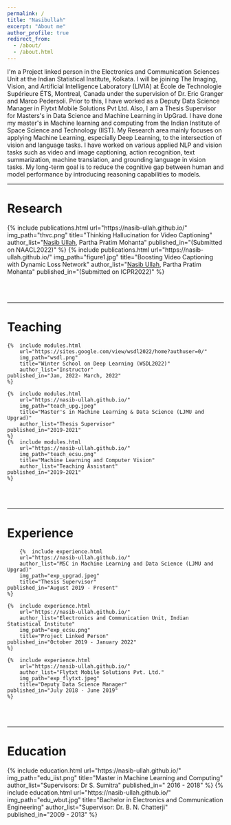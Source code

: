 ```yaml
---
permalink: /
title: "Nasibullah"
excerpt: "About me"
author_profile: true
redirect_from: 
  - /about/
  - /about.html
---
```

I'm a Project linked person in the Electronics and Communication Sciences Unit at the Indian Statistical Institute, Kolkata. I will be joining The Imaging, Vision, and Artificial Intelligence Laboratory (LIVIA) at École de Technologie Supérieure ÉTS, Montreal, Canada under the supervision of Dr. Eric Granger and Marco Pedersoli. Prior to this, I have worked as a Deputy Data Science Manager in Flytxt Mobile Solutions Pvt Ltd. Also, I am a Thesis Supervisor for Masters's in Data Science and Machine Learning in UpGrad. I have done my master's in Machine learning and computing from the Indian Institute of Space Science and Technology (IIST). My Research area mainly focuses on applying Machine Learning, especially Deep Learning, to the intersection of vision and language tasks. I have worked on various applied NLP and vision tasks such as video and image captioning, action recognition, text summarization, machine translation, and grounding language in vision tasks. My long-term goal is to reduce the cognitive gap between human and model performance by introducing reasoning capabilities to models.


---

Research
======
<table style="border: none">  
	{%  include publications.html
        url="https://nasib-ullah.github.io/"
		img_path="thvc.png"
		title="Thinking Hallucination for Video Captioning"
		author_list="<u>Nasib Ullah</u>, Partha Pratim Mohanta"
		published_in="(Submitted on NAACL2022)"
	%}
	{%  include publications.html
        url="https://nasib-ullah.github.io/"
		img_path="figure1.jpg"
		title="Boosting Video Captioning with Dynamic Loss Network"
		author_list="<u>Nasib Ullah</u>, Partha Pratim Mohanta"
		published_in="(Submitted on ICPR2022)"
	%}
</table><br>

---

Teaching
======
<table style="border: none">  
	
	{%  include modules.html
		url="https://sites.google.com/view/wsdl2022/home?authuser=0/"
		img_path="wsdl.png"
		title="Winter School on Deep Learning (WSDL2022)"
		author_list="Instructor"
    published_in="Jan, 2022- March, 2022"
	%}
	
	{%  include modules.html
		url="https://nasib-ullah.github.io/"
		img_path="teach_upg.jpeg"
		title="Master's in Machine Learning & Data Science (LJMU and Upgrad)"
		author_list="Thesis Supervisor"
    published_in="2019-2021"
	%}
	{%  include modules.html
		url="https://nasib-ullah.github.io/"
		img_path="teach_ecsu.png"
		title="Machine Learning and Computer Vision"
		author_list="Teaching Assistant"
    published_in="2019-2021"
	%}

</table><br>

---

Experience
======
<table style="border: none">  
	
		{%  include experience.html
		url="https://nasib-ullah.github.io/"
        author_list="MSC in Machine Learning and Data Science (LJMU and Upgrad)"
		img_path="exp_upgrad.jpeg"
		title="Thesis Supervisor"
    published_in="August 2019 - Present"
	%}
	
	{%  include experience.html
		url="https://nasib-ullah.github.io/"
        author_list="Electronics and Communication Unit, Indian Statistical Institute"
		img_path="exp_ecsu.png"
		title="Project Linked Person"
    published_in="October 2019 - January 2022"
	%}

	{%  include experience.html
		url="https://nasib-ullah.github.io/"
        author_list="Flytxt Mobile Solutions Pvt. Ltd."
		img_path="exp_flytxt.jpeg"
		title="Deputy Data Science Manager"
    published_in="July 2018 - June 2019"
	%}
</table><br>

---

Education
======
<table style="border: none">  
	{%  include education.html
		url="https://nasib-ullah.github.io/"
		img_path="edu_iist.png"
		title="Master in Machine Learning and Computing"
		author_list="Supervisors: Dr S. Sumitra"
    published_in=" 2016 - 2018"
	%}
	{%  include education.html
		url="https://nasib-ullah.github.io/"
		img_path="edu_wbut.jpg"
		title="Bachelor in Electronics and Communication Engineering"
		author_list="Supervisor: Dr. B. N. Chatterji"
    published_in="2009 - 2013"
	%}

</table>

